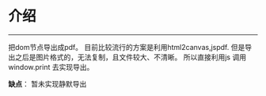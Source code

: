 # 介绍
--- 
把dom节点导出成pdf。 目前比较流行的方案是利用html2canvas,jspdf. 但是导出之后是图片格式的，无法复制，且文件较大、不清晰。 所以直接利用js 调用 window.print 去实现导出。

**缺点**： 暂未实现静默导出
